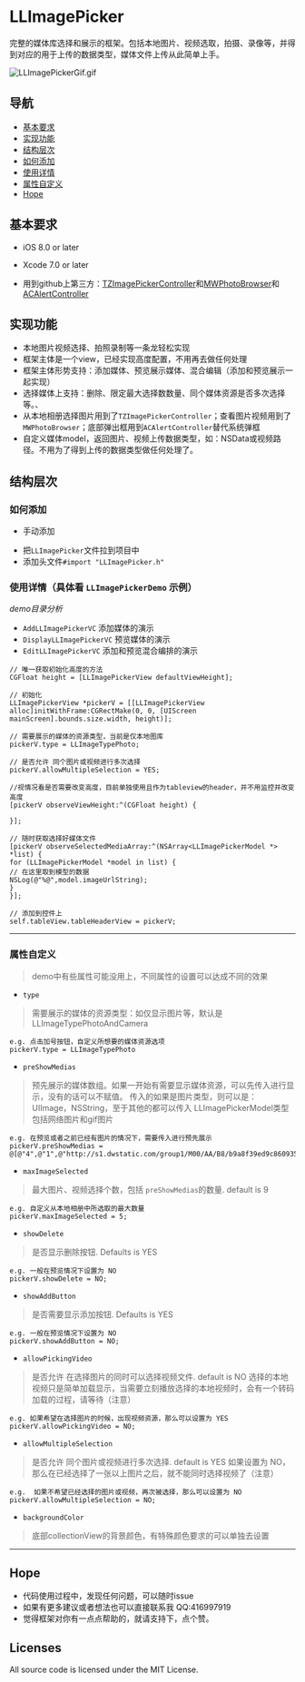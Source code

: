 # LLImagePicker
完整的媒体库选择和展示的框架。包括本地图片、视频选取，拍摄、录像等，并得到对应的用于上传的数据类型，媒体文件上传从此简单上手。

![LLImagePickerGif.gif](https://github.com/liuniuliuniu/LLImagePicker/blob/master/LLAnim.gif)

## 导航
* [基本要求](#Requirements)
* [实现功能](#function)
* [结构层次](#Architecture)
* [如何添加](#add)
* [使用详情](#detail)
* [属性自定义](#custom)
* [Hope](#hope)


## <a id="Requirements"></a>基本要求

* iOS 8.0  or later

* Xcode 7.0 or later

* 用到github上第三方：[TZImagePickerController](https://github.com/banchichen/TZImagePickerController)和[MWPhotoBrowser](https://github.com/mwaterfall/MWPhotoBrowser)和 [ACAlertController](https://github.com/honeycao/ACAlertController)


## <a id="function"></a>实现功能
* 本地图片视频选择、拍照录制等一条龙轻松实现
* 框架主体是一个view，已经实现高度配置，不用再去做任何处理
* 框架主体形势支持：添加媒体、预览展示媒体、混合编辑（添加和预览展示一起实现）
* 选择媒体上支持：删除、限定最大选择数数量、同个媒体资源是否多次选择等。、
* 从本地相册选择图片用到了`TZImagePickerController`；查看图片视频用到了`MWPhotoBrowser`；底部弹出框用到`ACAlertController`替代系统弹框
* 自定义媒体model，返回图片、视频上传数据类型，如：NSData或视频路径。不用为了得到上传的数据类型做任何处理了。

## <a id="Architecture">结构层次

### <a id="add"></a>如何添加

* 手动添加
- 把`LLImagePicker`文件拉到项目中
- 添加头文件`#import "LLImagePicker.h"`

### <a id="detail"></a>使用详情（具体看 `LLImagePickerDemo` 示例）
*demo目录分析*
* `AddLLImagePickerVC`        添加媒体的演示
* `DisplayLLImagePickerVC`    预览媒体的演示
* `EditLLImagePickerVC`       添加和预览混合编排的演示
```
// 唯一获取初始化高度的方法
CGFloat height = [LLImagePickerView defaultViewHeight];

// 初始化
LLImagePickerView *pickerV = [[LLImagePickerView alloc]initWithFrame:CGRectMake(0, 0, [UIScreen mainScreen].bounds.size.width, height)];

// 需要展示的媒体的资源类型，当前是仅本地图库
pickerV.type = LLImageTypePhoto;

// 是否允许 同个图片或视频进行多次选择
pickerV.allowMultipleSelection = YES;

//视情况看是否需要改变高度，目前单独使用且作为tableview的header，并不用监控并改变高度
[pickerV observeViewHeight:^(CGFloat height) {

}];

// 随时获取选择好媒体文件
[pickerV observeSelectedMediaArray:^(NSArray<LLImagePickerModel *> *list) {
for (LLImagePickerModel *model in list) {
// 在这里取到模型的数据
NSLog(@"%@",model.imageUrlString);
}
}];

// 添加到控件上
self.tableView.tableHeaderView = pickerV;
```
-------

### <a id="custom"></a>属性自定义

>demo中有些属性可能没用上，不同属性的设置可以达成不同的效果

* `type`
>需要展示的媒体的资源类型：如仅显示图片等，默认是 LLImageTypePhotoAndCamera
```
e.g. 点击加号按钮，自定义所想要的媒体资源选项
pickerV.type = LLImageTypePhoto
```

* `preShowMedias`
>预先展示的媒体数组。如果一开始有需要显示媒体资源，可以先传入进行显示，没有的话可以不赋值。
传入的如果是图片类型，则可以是：UIImage，NSString，至于其他的都可以传入 LLImagePickerModel类型
包括网络图片和gif图片

```
e.g. 在预览或者之前已经有图片的情况下，需要传入进行预先展示
pickerV.preShowMedias = @[@"4",@"1",@"http://s1.dwstatic.com/group1/M00/AA/B8/b9a8f39ed9c8609354a07cc38452aef9.gif"];
```

* `maxImageSelected`
>最大图片、视频选择个数，包括 `preShowMedias`的数量. default is 9
```
e.g. 自定义从本地相册中所选取的最大数量
pickerV.maxImageSelected = 5;
```

* `showDelete`
>是否显示删除按钮. Defaults is YES
```
e.g. 一般在预览情况下设置为 NO
pickerV.showDelete = NO;
```

* `showAddButton`
>是否需要显示添加按钮. Defaults is YES 
```
e.g. 一般在预览情况下设置为 NO
pickerV.showAddButton = NO;
```

* `allowPickingVideo`
>是否允许 在选择图片的同时可以选择视频文件. default is NO
>选择的本地视频只是简单加载显示，当需要立刻播放选择的本地视频时，会有一个转码加载的过程，请等待（注意）
```
e.g. 如果希望在选择图片的时候，出现视频资源，那么可以设置为 YES
pickerV.allowPickingVideo = NO;
```

* `allowMultipleSelection`
>是否允许 同个图片或视频进行多次选择. default is YES
如果设置为 NO，那么在已经选择了一张以上图片之后，就不能同时选择视频了（注意）
```
e.g.  如果不希望已经选择的图片或视频，再次被选择，那么可以设置为 NO
pickerV.allowMultipleSelection = NO;
```

* `backgroundColor`
>底部collectionView的背景颜色，有特殊颜色要求的可以单独去设置

------

## <a id="hope"></a>Hope
* 代码使用过程中，发现任何问题，可以随时issue
* 如果有更多建议或者想法也可以直接联系我 QQ:416997919
* 觉得框架对你有一点点帮助的，就请支持下，点个赞。

## Licenses
All source code is licensed under the MIT License.

